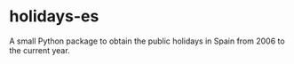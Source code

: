 # holidays-es
A small Python package to obtain the public holidays in Spain from 2006 to the current year.
